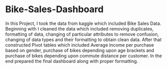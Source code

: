 # Bike-Sales-Dashboard
In this Project, I took the data from kaggle which included Bike Sales Data.
Beginning with I cleaned the data which included removing duplicates, formatting of data, changing of particular attributes to remove confusion, changing of data types and their formatting to obtain clean data.
After that constructed Pivot tables which included Average Income per purchase based on gender, purchase of bikes depending upon age brackets and purchase of bikes depending upon commute distance per customer.
In the end  prepared the final dashboard along with proper formatting.
